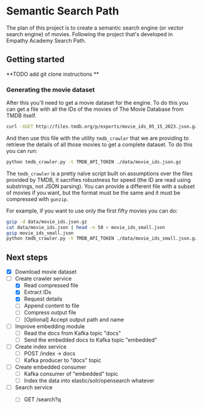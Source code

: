 # Semantic Search Path

The plan of this project is to create a semantic search engine (or vector search engine) of movies. Following the project that's developed in Empathy Academy Search Path.

## Getting started

**TODO add git clone instructions **

### Generating the movie dataset

After this you'll need to get a movie dataset for the engine. To do this you can get a file with all the IDs of the movies of The Movie Database from TMDB itself.

```sh
curl -XGET http://files.tmdb.org/p/exports/movie_ids_05_15_2023.json.gz -o data/movie_ids.json.gz
```

And then use this file with the utility `tmdb_crawler` that we are providing to retrieve the details of all those movies to get a complete dataset. To do this you can run:

```sh
python tmdb_crawler.py -t TMDB_API_TOKEN ./data/movie_ids.json.gz
```

The `tmdb_crawler` is a pretty naïve script built on assumptions over the files provided by TMDB, it sacrifies robustness for speed (the ID are read using substrings, not JSON parsing). You can provide a different file with a subset of movies if you want, but the format must be the same and it must be compressed with `gunzip`.

For example, if you want to use only the first fifty movies you can do:

```sh
gzip -d data/movie_ids.json.gz
cat data/movie_ids.json | head -n 50 > movie_ids_small.json
gzip movie_ids_small.json
python tmdb_crawler.py -t TMDB_API_TOKEN ./data/movie_ids_small.json.gz
```


## Next steps
- [x] Download movie dataset
- [ ] Create crawler service 
  - [x] Read compressed file
  - [x] Extract IDs
  - [x] Request details
  - [ ] Append content to file
  - [ ] Compress output file
  - [ ] [Optional] Accept output path and name 
- [ ] Improve embedding module
  - [ ] Read the docs from Kafka topic "docs"
  - [ ] Send the embedded docs to Kafka topic "embedded"
- [ ] Create index service
  - [ ] POST /index -> docs
  - [ ] Kafka producer to "docs" topic
- [ ] Create embedded consumer
  - [ ] Kafka consumer of "embedded" topic
  - [ ] Index the data into elastic/solr/opensearch whatever
- [ ] Search service
  - [ ] GET /search?q

